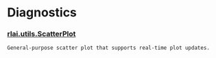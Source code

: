 # Diagnostics
### [rlai.utils.ScatterPlot](https://github.com/MatthewGerber/rlai/tree/master/src/rlai/utils.py#L475)
```
General-purpose scatter plot that supports real-time plot updates.
```

